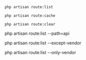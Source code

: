 `php artisan route:list`

`php artisan route:cache`

`php artisan route:clear`

php artisan route:list --path=api

php artisan route:list --except-vendor

php artisan route:list --only-vendor
